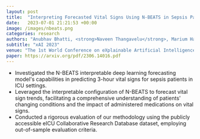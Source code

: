 ```yaml
---
layout: post
title:  "Interpreting Forecasted Vital Signs Using N-BEATS in Sepsis Patients"
date:   2023-07-01 21:21:53 +00:00
image: /images/nbeats.png
categories: research
authors: "Anubhav Bhatti, <strong>Naveen Thangavelu</strong>, Marium Hassan, Choongmin Kim, San Lee, Yonghwan Kim, and Jang Yong Kim"
subtitle: "xAI 2023"
venue: "The 1st World Conference on eXplainable Artificial Intelligence (xAI 2023)"
paper: https://arxiv.org/pdf/2306.14016.pdf
---
```

- Investigated the N-BEATS interpretable deep learning forecasting model's capabilities in 
predicting 3-hour vital signs for sepsis patients in ICU settings.
- Leveraged the interpretable configuration of N-BEATS to forecast vital sign trends, 
facilitating a comprehensive understanding of patients' changing conditions and the impact of administered medications on vital signs.
- Conducted a rigorous evaluation of our methodology using the publicly accessible 
eICU Collaborative Research Database dataset, employing out-of-sample evaluation criteria.

